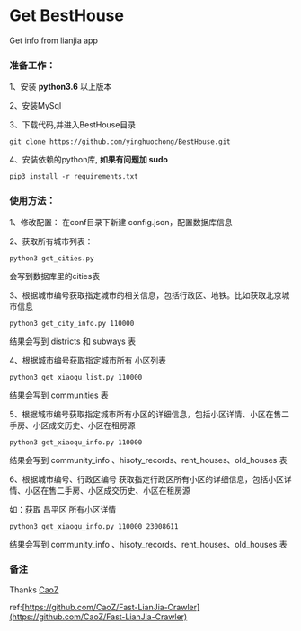 # Get BestHouse
Get info from lianjia app

### 准备工作：

1、安装 **python3.6** 以上版本

2、安装MySql

3、下载代码,并进入BestHouse目录

`git clone https://github.com/yinghuochong/BestHouse.git`

4、安装依赖的python库, **如果有问题加 sudo**

`pip3 install -r requirements.txt`

### 使用方法：

1、修改配置：
在conf目录下新建 config.json，配置数据库信息

2、获取所有城市列表：

`python3 get_cities.py`

会写到数据库里的cities表

3、根据城市编号获取指定城市的相关信息，包括行政区、地铁。比如获取北京城市信息

`python3 get_city_info.py 110000`

结果会写到 districts 和 subways 表

4、根据城市编号获取指定城市所有 小区列表

`python3 get_xiaoqu_list.py 110000`

结果会写到 communities 表

5、根据城市编号获取指定城市所有小区的详细信息，包括小区详情、小区在售二手房、小区成交历史、小区在租房源

`python3 get_xiaoqu_info.py 110000`

结果会写到 community_info 、hisoty_records、rent_houses、old_houses 表

6、根据城市编号、行政区编号 获取指定行政区所有小区的详细信息，包括小区详情、小区在售二手房、小区成交历史、小区在租房源

如：获取 昌平区 所有小区详情

`python3 get_xiaoqu_info.py 110000 23008611` 

结果会写到 community_info 、hisoty_records、rent_houses、old_houses 表




### 备注
Thanks [CaoZ](https://github.com/CaoZ/Fast-LianJia-Crawler)

ref:[https://github.com/CaoZ/Fast-LianJia-Crawler](https://github.com/CaoZ/Fast-LianJia-Crawler)